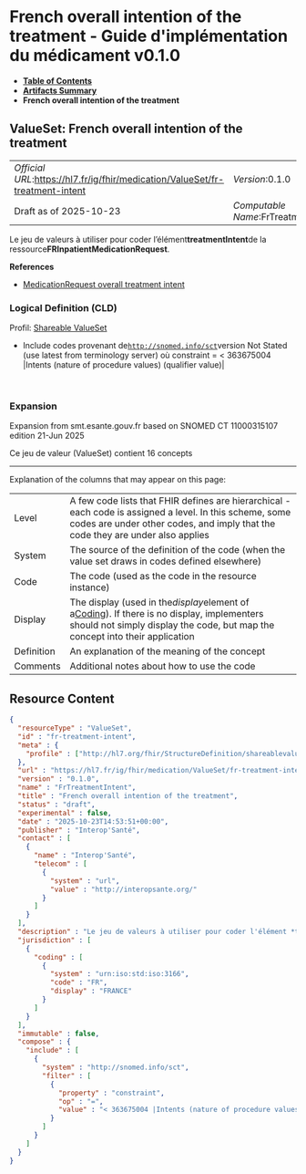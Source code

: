 # French overall intention of the treatment - Guide d'implémentation du médicament v0.1.0

* [**Table of Contents**](toc.md)
* [**Artifacts Summary**](artifacts.md)
* **French overall intention of the treatment**

## ValueSet: French overall intention of the treatment 

| | |
| :--- | :--- |
| *Official URL*:https://hl7.fr/ig/fhir/medication/ValueSet/fr-treatment-intent | *Version*:0.1.0 |
| Draft as of 2025-10-23 | *Computable Name*:FrTreatmentIntent |

 
Le jeu de valeurs à utiliser pour coder l’élément**treatmentIntent**de la ressource**FRInpatientMedicationRequest**. 

 **References** 

* [MedicationRequest overall treatment intent](StructureDefinition-fr-treatment-intent.md)

### Logical Definition (CLD)

Profil: [Shareable ValueSet](http://hl7.org/fhir/R4/shareablevalueset.html)

* Include codes provenant de[`http://snomed.info/sct`](http://www.snomed.org/)version Not Stated (use latest from terminology server) où constraint = < 363675004 |Intents (nature of procedure values) (qualifier value)|

 

### Expansion

Expansion from smt.esante.gouv.fr based on SNOMED CT 11000315107 edition 21-Jun 2025

Ce jeu de valeur (ValueSet) contient 16 concepts

-------

 Explanation of the columns that may appear on this page: 

| | |
| :--- | :--- |
| Level | A few code lists that FHIR defines are hierarchical - each code is assigned a level. In this scheme, some codes are under other codes, and imply that the code they are under also applies |
| System | The source of the definition of the code (when the value set draws in codes defined elsewhere) |
| Code | The code (used as the code in the resource instance) |
| Display | The display (used in the*display*element of a[Coding](http://hl7.org/fhir/R4/datatypes.html#Coding)). If there is no display, implementers should not simply display the code, but map the concept into their application |
| Definition | An explanation of the meaning of the concept |
| Comments | Additional notes about how to use the code |



## Resource Content

```json
{
  "resourceType" : "ValueSet",
  "id" : "fr-treatment-intent",
  "meta" : {
    "profile" : ["http://hl7.org/fhir/StructureDefinition/shareablevalueset"]
  },
  "url" : "https://hl7.fr/ig/fhir/medication/ValueSet/fr-treatment-intent",
  "version" : "0.1.0",
  "name" : "FrTreatmentIntent",
  "title" : "French overall intention of the treatment",
  "status" : "draft",
  "experimental" : false,
  "date" : "2025-10-23T14:53:51+00:00",
  "publisher" : "Interop'Santé",
  "contact" : [
    {
      "name" : "Interop'Santé",
      "telecom" : [
        {
          "system" : "url",
          "value" : "http://interopsante.org/"
        }
      ]
    }
  ],
  "description" : "Le jeu de valeurs à utiliser pour coder l'élément *treatmentIntent* de la ressource *FRInpatientMedicationRequest*.",
  "jurisdiction" : [
    {
      "coding" : [
        {
          "system" : "urn:iso:std:iso:3166",
          "code" : "FR",
          "display" : "FRANCE"
        }
      ]
    }
  ],
  "immutable" : false,
  "compose" : {
    "include" : [
      {
        "system" : "http://snomed.info/sct",
        "filter" : [
          {
            "property" : "constraint",
            "op" : "=",
            "value" : "< 363675004 |Intents (nature of procedure values) (qualifier value)|"
          }
        ]
      }
    ]
  }
}

```
